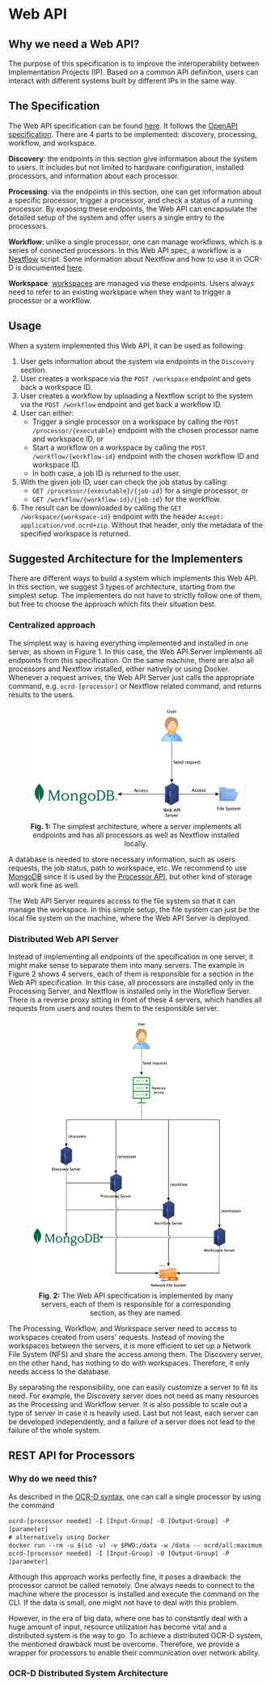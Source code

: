 # Web API

## Why we need a Web API?

The purpose of this specification is to improve the interoperability between Implementation Projects (IP). Based on a
common API definition, users can interact with different systems built by different IPs in the same way.

## The Specification

The Web API specification can be found [here](openapi.yml). It follows
the [OpenAPI specification](https://swagger.io/specification/). There are 4 parts to be implemented: discovery,
processing, workflow, and workspace.

**Discovery**: the endpoints in this section give information about the system to users. It includes but not limited to
hardware configuration, installed processors, and information about each processor.

**Processing**: via the endpoints in this section, one can get information about a specific processor, trigger a
processor, and check a status of a running processor. By exposing these endpoints, the Web API can encapsulate the
detailed setup of the system and offer users a single entry to the processors.

**Workflow**: unlike a single processor, one can manage workflows, which is a series of connected processors. In this
Web API spec, a workflow is a [Nextflow](https://www.nextflow.io/) script. Some information about Nextflow and how to
use it in OCR-D is documented [here](nextflow.md).

**Workspace**: [workspaces](https://ocr-d.de/en/user_guide#preparing-a-workspace) are managed via these endpoints. Users
always need to refer to an existing workspace when they want to trigger a processor or a workflow.

## Usage

When a system implemented this Web API, it can be used as following:

1. User gets information about the system via endpoints in the `Discovery` section.
2. User creates a workspace via the `POST /workspace` endpoint and gets back a workspace ID.
3. User creates a workflow by uploading a Nextflow script to the system via the `POST /workflow` endpoint and get back a
   workflow ID.
4. User can either:
    * Trigger a single processor on a workspace by calling the `POST /processor/{executable}` endpoint with the chosen
      processor name and workspace ID, or
    * Start a workflow on a workspace by calling the `POST /workflow/{workflow-id}` endpoint with the chosen workflow ID
      and workspace ID.
    * In both case, a job ID is returned to the user.
5. With the given job ID, user can check the job status by calling:
    * `GET /processor/{executable}/{job-id}` for a single processor, or
    * `GET /workflow/{workflow-id}/{job-id}` for the workflow.
6. The result can be downloaded by calling the `GET /workspace/{workspace-id}` endpoint with the
   header `Accept: application/vnd.ocrd+zip`. Without that header, only the metadata of the specified workspace is
   returned.

## Suggested Architecture for the Implementers

There are different ways to build a system which implements this Web API. In this section, we suggest 3 types of
architecture, starting from the simplest setup. The implementers do not have to strictly follow one of them, but free to
choose the approach which fits their situation best.

### Centralized approach

The simplest way is having everything implemented and installed in one server, as shown in Figure 1. In this case, the
Web API Server implements all endpoints from this specification. On the same machine, there are also all processors and
Nextflow installed, either natively or using Docker. Whenever a request arrives, the Web API Server just calls the
appropriate command, e.g. `ocrd-[processor]` or Nextflow related command, and returns results to the users.

<figure>
  <img src="images/web-api-simple.jpg" alt="A simple architecture of a system with Web API"/>
  <figcaption align="center">
    <b>Fig. 1:</b> The simplest architecture, where a server implements all endpoints and has all processors as well as Nextflow installed locally.
  </figcaption>
</figure>

A database is needed to store necessary information, such as users requests, the job status, path to workspace, etc. We
recommend to use [MongoDB](https://www.mongodb.com/) since it is used by the [Processor API](#rest-api-for-processors),
but other kind of storage will work fine as well.

The Web API Server requires access to the file system so that it can manage the workspace. In this simple setup, the
file system can just be the local file system on the machine, where the Web API Server is deployed.

### Distributed Web API Server

Instead of implementing all endpoints of the specification in one server, it might make sense to separate them into many
servers. The example in Figure 2 shows 4 servers, each of them is responsible for a section in the Web API
specification. In this case, all processors are installed only in the Processing Server, and Nextflow is installed only
in the Workflow Server. There is a reverse proxy sitting in front of these 4 servers, which handles all requests from
users and routes them to the responsible server.

<figure>
  <img src="images/web-api-partly-distributed.jpg" alt="Different servers implement different parts of the Web API"/>
  <figcaption align="center">
    <b>Fig. 2:</b> The Web API specification is implemented by many servers, each of them is responsible for a corresponding section, as they are named.
  </figcaption>
</figure>

The Processing, Workflow, and Workspace server need to access to workspaces created from users' requests. Instead of
moving the workspaces between the servers, it is more efficient to set up a Network File System (NFS) and share the
access among them. The Discovery server, on the other hand, has nothing to do with workspaces. Therefore, it only needs
access to the database.

By separating the responsibility, one can easily customize a server to fit its need. For example, the Discovery server
does not need as many resources as the Processing and Workflow server. It is also possible to scale out a type of server
in case it is heavily used. Last but not least, each server can be developed independently, and a failure of a server
does not lead to the failure of the whole system.

## REST API for Processors

### Why do we need this?

As described in the [OCR-D syntax](https://ocr-d.de/en/user_guide#ocr-d-syntax), one can call a single processor by
using the command

```shell
ocrd-[processor needed] -I [Input-Group] -O [Output-Group] -P [parameter]
# alternatively using Docker
docker run --rm -u $(id -u) -v $PWD:/data -w /data -- ocrd/all:maximum ocrd-[processor needed] -I [Input-Group] -O [Output-Group] -P [parameter]
```

Although this approach works perfectly fine, it poses a drawback: the processor cannot be called remotely. One always
needs to connect to the machine where the processor is installed and execute the command on the CLI. If the data is
small, one might not have to deal with this problem.

However, in the era of big data, where one has to constantly deal with a huge amount of input, resource utilization has
become vital and a distributed system is the way to go. To achieve a distributed OCR-D system, the mentioned drawback
must be overcome. Therefore, we provide a wrapper for processors to enable their communication over network ability.

### OCR-D Distributed System Architecture
